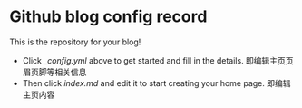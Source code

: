 # Github blog config record

This is the repository for your blog! 

- Click *_config.yml* above to get started and fill in the details. 即编辑主页页眉页脚等相关信息
- Then click *index.md* and edit it to start creating your home page. 即编辑主页内容